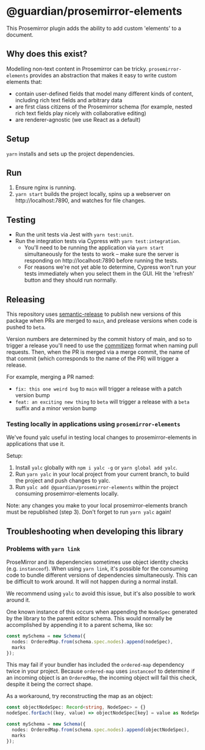 # @guardian/prosemirror-elements

This Prosemirror plugin adds the ability to add custom 'elements' to a document.

## Why does this exist?

Modelling non-text content in Prosemirror can be tricky. `prosemirror-elements` provides an abstraction that makes it easy to write custom elements that:

- contain user-defined fields that model many different kinds of content, including rich text fields and arbitrary data
- are first class citizens of the Prosemirror schema (for example, nested rich text fields play nicely with collaborative editing)
- are renderer-agnostic (we use React as a default)

## Setup

`yarn` installs and sets up the project dependencies.

## Run

1. Ensure nginx is running.
2. `yarn start` builds the project locally, spins up a webserver on http://localhost:7890, and watches for file changes.

## Testing

- Run the unit tests via Jest with `yarn test:unit`.
- Run the integration tests via Cypress with `yarn test:integration`.
  - You'll need to be running the application via `yarn start` simultaneously for the tests to work – make sure the server is responding on http://localhost:7890 before running the tests.
  - For reasons we're not yet able to determine, Cypress won't run your tests immediately when you select them in the GUI. Hit the 'refresh' button and they should run normally.

## Releasing

This repository uses [semantic-release](https://github.com/semantic-release/semantic-release) to publish new versions of this package when PRs are merged to `main`, and prelease versions when code is pushed to `beta`.

Version numbers are determined by the commit history of main, and so to trigger a release you'll need to use the [commitizen](https://github.com/commitizen-tools/commitizen) format when naming pull requests. Then, when the PR is merged via a merge commit, the name of that commit (which corresponds to the name of the PR) will trigger a release.

For example, merging a PR named:

- `fix: this one weird bug` to `main` will trigger a release with a patch version bump
- `feat: an exciting new thing` to `beta` will trigger a release with a `beta` suffix and a minor version bump

### Testing locally in applications using `prosemirror-elements`
We've found yalc useful in testing local changes to prosemirror-elements in applications that use it.

Setup: 

1. Install `yalc` globally with `npm i yalc -g` or `yarn global add yalc`.
2. Run `yarn yalc` in your local project from your current branch, to build the project and push changes to yalc.
3. Run `yalc add @guardian/prosemirror-elements` within the project consuming prosemirror-elements locally.

Note: any changes you make to your local prosemirror-elements branch must be republished (step 3). Don't forget to run `yarn yalc` again!

## Troubleshooting when developing this library

### Problems with `yarn link`

ProseMirror and its dependencies sometimes use object identity checks (e.g. `instanceof`). When using `yarn link`, it's possible for the consuming code to bundle different versions of dependencies simultaneously. This can be difficult to work around. It will not happen during a normal install. 

We recommend using `yalc` to avoid this issue, but it's also possible to work around it.

One known instance of this occurs when appending the `NodeSpec` generated by the library to the parent editor schema. This would normally be accomplished by appending it to a parent schema, like so:

```ts
const mySchema = new Schema({
  nodes: OrderedMap.from(schema.spec.nodes).append(nodeSpec),
  marks
});
```

This may fail if your bundler has included the `ordered-map` dependency twice in your project. Because `ordered-map` uses `instanceof` to determine if an incoming object is an `OrderedMap`, the incoming object will fail this check, despite it being the correct shape.

As a workaround, try reconstructing the map as an object:

```ts
const objectNodeSpec: Record<string, NodeSpec> = {}
nodeSpec.forEach((key, value) => objectNodeSpec[key] = value as NodeSpec);

const mySchema = new Schema({
  nodes: OrderedMap.from(schema.spec.nodes).append(objectNodeSpec),
  marks
});
```
